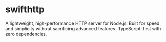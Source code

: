 # swifthttp
A lightweight, high-performance HTTP server for Node.js. Built for speed and simplicity without sacrificing advanced features. TypeScript-first with zero dependencies.
